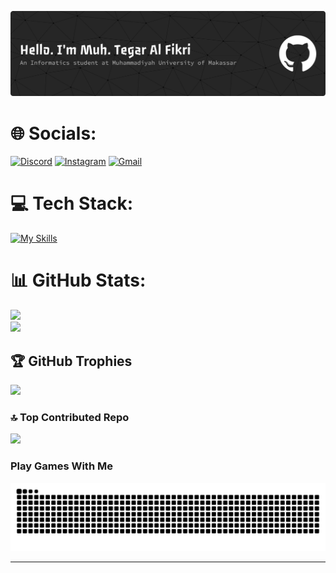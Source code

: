 ![Muh. Tegar Al Fikri](img/github-header-banner.png)

# 🌐 Socials:
[![Discord](https://skillicons.dev/icons?i=discord)](https://discord.gg/https://discord.gg/6bgRMWP7qV)
[![Instagram](https://skillicons.dev/icons?i=instagram)](https://instagram.com/t17txs)
[![Gmail](https://skillicons.dev/icons?i=gmail)](mailto:105841110722@student.unismuh.ac.id)

# 💻 Tech Stack:
[![My Skills](https://skillicons.dev/icons?i=html,js,ts,php,express,react,nest,next,postgres,mongodb,prisma,vercel,vscode)](https://skillicons.dev)

# 📊 GitHub Stats:
![](https://github-readme-stats.vercel.app/api?username=muhtegaralfikri&theme=dark&hide_border=false&include_all_commits=false&count_private=false)<br/>
![](https://github-readme-stats.vercel.app/api/top-langs/?username=muhtegaralfikri&theme=dark&hide_border=false&include_all_commits=false&count_private=false&layout=compact)

## 🏆 GitHub Trophies
![](https://github-profile-trophy.vercel.app/?username=muhtegaralfikri&theme=radical&no-frame=false&no-bg=true&margin-w=4)

### 🔝 Top Contributed Repo
![](https://github-contributor-stats.vercel.app/api?username=muhtegaralfikri&limit=5&theme=dark&combine_all_yearly_contributions=true)

### Play Games With Me
<img src="https://raw.githubusercontent.com/muhtegaralfikri/muhtegaralfikri/output/snake.svg" alt="Snake animation" />

---



